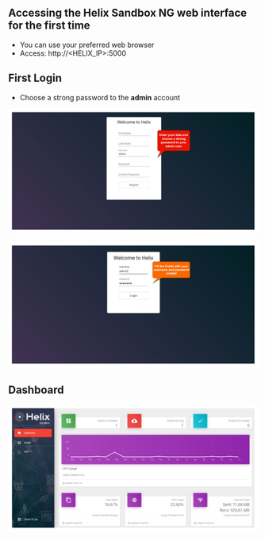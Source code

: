 ## Accessing the Helix Sandbox NG web interface for the first time

- You can use your preferred web browser
- Access: http://<HELIX_IP>:5000

## First Login

- Choose a strong password to the **admin** account

![](../images/first_login.png)

![](../images/welcome.png)

## Dashboard

![](../images/dashboard.png)
